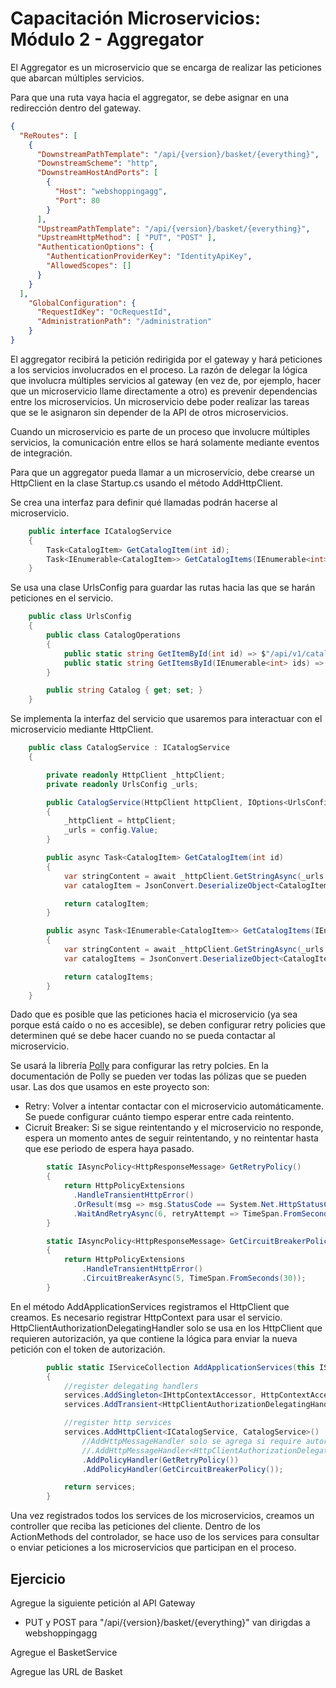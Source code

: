 # Capacitación Microservicios: Módulo 2 - Aggregator

El Aggregator es un microservicio que se encarga de realizar las peticiones que abarcan múltiples servicios.

Para que una ruta vaya hacia el aggregator, se debe asignar en una redirección dentro del gateway.

```json
{
  "ReRoutes": [
    {
      "DownstreamPathTemplate": "/api/{version}/basket/{everything}",
      "DownstreamScheme": "http",
      "DownstreamHostAndPorts": [
        {
          "Host": "webshoppingagg",
          "Port": 80
        }
      ],
      "UpstreamPathTemplate": "/api/{version}/basket/{everything}",
      "UpstreamHttpMethod": [ "PUT", "POST" ],
      "AuthenticationOptions": {
        "AuthenticationProviderKey": "IdentityApiKey",
        "AllowedScopes": []
      }
    }
  ],
    "GlobalConfiguration": {
      "RequestIdKey": "OcRequestId",
      "AdministrationPath": "/administration"
    }
}
```

El aggregator recibirá la petición redirigida por el gateway y hará peticiones a los servicios involucrados en el proceso. La razón de delegar la lógica que involucra múltiples servicios al gateway (en vez de, por ejemplo, hacer que un microservicio llame directamente a otro) es prevenir dependencias entre los microservicios. Un microservicio debe poder realizar las tareas que se le asignaron sin depender de la API de otros microservicios.

Cuando un microservicio es parte de un proceso que involucre múltiples servicios, la comunicación entre ellos se hará solamente mediante eventos de integración.

Para que un aggregator pueda llamar a un microservicio, debe crearse un HttpClient en la clase Startup.cs usando el método AddHttpClient.

Se crea una interfaz para definir qué llamadas podrán hacerse al microservicio.

```csharp
    public interface ICatalogService
    {
        Task<CatalogItem> GetCatalogItem(int id);
        Task<IEnumerable<CatalogItem>> GetCatalogItems(IEnumerable<int> ids);
    }

```

Se usa una clase UrlsConfig para guardar las rutas hacia las que se harán peticiones en el servicio.

```csharp
    public class UrlsConfig
    {
        public class CatalogOperations
        {
            public static string GetItemById(int id) => $"/api/v1/catalog/items/{id}";
            public static string GetItemsById(IEnumerable<int> ids) => $"/api/v1/catalog/items?ids={string.Join(',', ids)}";
        }

        public string Catalog { get; set; }
    }
```

Se implementa la interfaz del servicio que usaremos para interactuar con el microservicio mediante HttpClient.

```csharp
    public class CatalogService : ICatalogService
    {

        private readonly HttpClient _httpClient;
        private readonly UrlsConfig _urls;

        public CatalogService(HttpClient httpClient, IOptions<UrlsConfig> config)
        {
            _httpClient = httpClient;
            _urls = config.Value;
        }

        public async Task<CatalogItem> GetCatalogItem(int id)
        {
            var stringContent = await _httpClient.GetStringAsync(_urls.Catalog + UrlsConfig.CatalogOperations.GetItemById(id));
            var catalogItem = JsonConvert.DeserializeObject<CatalogItem>(stringContent);

            return catalogItem;
        }

        public async Task<IEnumerable<CatalogItem>> GetCatalogItems(IEnumerable<int> ids)
        {
            var stringContent = await _httpClient.GetStringAsync(_urls.Catalog + UrlsConfig.CatalogOperations.GetItemsById(ids));
            var catalogItems = JsonConvert.DeserializeObject<CatalogItem[]>(stringContent);

            return catalogItems;
        }
    }
```

Dado que es posible que las peticiones hacia el microservicio (ya sea porque está caído o no es accesible), se deben configurar retry policies que determinen qué se debe hacer cuando no se pueda contactar al microservicio.

Se usará la librería [Polly](https://github.com/App-vNext/Polly) para configurar las retry polcies. En la documentación de Polly se pueden ver todas las pólizas que se pueden usar. Las dos que usamos en este proyecto son:

* Retry: Volver a intentar contactar con el microservicio automáticamente. Se puede configurar cuánto tiempo esperar entre cada reintento.
* Cicruit Breaker: Si se sigue reintentando y el microservicio no responde, espera un momento antes de seguir reintentando, y no reintentar hasta que ese periodo de espera haya pasado.

```csharp
        static IAsyncPolicy<HttpResponseMessage> GetRetryPolicy()
        {
            return HttpPolicyExtensions
              .HandleTransientHttpError()
              .OrResult(msg => msg.StatusCode == System.Net.HttpStatusCode.NotFound)
              .WaitAndRetryAsync(6, retryAttempt => TimeSpan.FromSeconds(Math.Pow(2, retryAttempt)));
        }

        static IAsyncPolicy<HttpResponseMessage> GetCircuitBreakerPolicy()
        {
            return HttpPolicyExtensions
                .HandleTransientHttpError()
                .CircuitBreakerAsync(5, TimeSpan.FromSeconds(30));
        }
```

En el método AddApplicationServices registramos el HttpClient que creamos. Es necesario registrar HttpContext para usar el servicio. HttpClientAuthorizationDelegatingHandler solo se usa en los HttpClient que requieren autorización, ya que contiene la lógica para enviar la nueva petición con el token de autorización.

```csharp
        public static IServiceCollection AddApplicationServices(this IServiceCollection services)
        {
            //register delegating handlers
            services.AddSingleton<IHttpContextAccessor, HttpContextAccessor>();
            services.AddTransient<HttpClientAuthorizationDelegatingHandler>();

            //register http services
            services.AddHttpClient<ICatalogService, CatalogService>()
                //AddHttpMessageHandler solo se agrega si require autorización
                //.AddHttpMessageHandler<HttpClientAuthorizationDelegatingHandler>()
                .AddPolicyHandler(GetRetryPolicy())
                .AddPolicyHandler(GetCircuitBreakerPolicy());

            return services;
        }
```

Una vez registrados todos los services de los microservicios, creamos un controller que reciba las peticiones del cliente. Dentro de los ActionMethods del controlador, se hace uso de los services para consultar o enviar peticiones a los microservicios que participan en el proceso.

## Ejercicio

Agregue la siguiente petición al API Gateway

* PUT y POST para "/api/{version}/basket/{everything}" van dirigdas a webshoppingagg

Agregue el BasketService

Agregue las URL de Basket